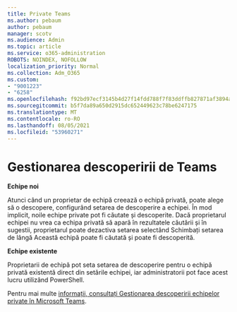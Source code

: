 ```yaml
---
title: Private Teams
ms.author: pebaum
author: pebaum
manager: scotv
ms.audience: Admin
ms.topic: article
ms.service: o365-administration
ROBOTS: NOINDEX, NOFOLLOW
localization_priority: Normal
ms.collection: Adm_O365
ms.custom:
- "9001223"
- "6258"
ms.openlocfilehash: f92bd97ecf3145b4d27f14fdd788f7f83ddffb827871af3894aec78ba30f6a48
ms.sourcegitcommit: b5f7da89a650d2915dc652449623c78be6247175
ms.translationtype: MT
ms.contentlocale: ro-RO
ms.lasthandoff: 08/05/2021
ms.locfileid: "53960271"
---
```

# <a name="managing-discovery-of-private-teams"></a>Gestionarea descoperirii de Teams

**Echipe noi**

Atunci când un proprietar de echipă creează o echipă privată, poate alege să o descopere, configurând setarea de descoperire a echipei. În mod implicit, noile echipe private pot fi căutate și descoperite. Dacă proprietarul echipei nu vrea ca echipa privată să apară în rezultatele căutării și în sugestii, proprietarul poate dezactiva setarea selectând Schimbați setarea de lângă Această echipă poate fi căutată și poate fi descoperită.  

**Echipe existente**

Proprietarii de echipă pot seta setarea de descoperire pentru o echipă privată existentă direct din setările echipei, iar administratorii pot face acest lucru utilizând PowerShell.  

Pentru mai multe [informații, consultați Gestionarea descoperirii echipelor private în Microsoft Teams](https://docs.microsoft.com/microsoftteams/manage-discovery-of-private-teams).
